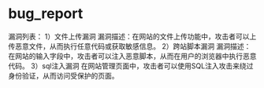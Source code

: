 # bug_report 
漏洞列表：
1）文件上传漏洞
漏洞描述：在网站的文件上传功能中，攻击者可以上传恶意文件，从而执行任意代码或获取敏感信息。
2）跨站脚本漏洞
漏洞描述：在网站的输入字段中，攻击者可以注入恶意脚本，从而在用户的浏览器中执行恶意代码。
3）sql注入漏洞
在网站管理页面中，攻击者可以使用SQL注入攻击来绕过身份验证，从而访问受保护的页面。

